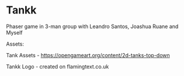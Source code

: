 # Tankk
Phaser game in 3-man group with Leandro Santos, Joashua Ruane and Myself

Assets:

Tank Assets - https://opengameart.org/content/2d-tanks-top-down

Tankk Logo - created on flamingtext.co.uk